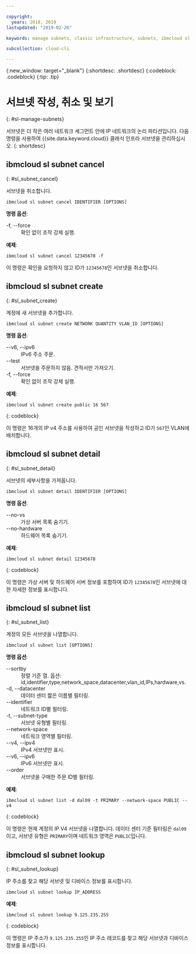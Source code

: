 ```yaml
---

copyright:
  years: 2018, 2019
lastupdated: "2019-02-26"

keywords: manage subnets, classic infrastructure, subnets, ibmcloud sl subnet

subcollection: cloud-cli

---
```


{:new_window: target="_blank"}
{:shortdesc: .shortdesc}
{:codeblock: .codeblock}
{:tip: .tip}

# 서브넷 작성, 취소 및 보기
{: #sl-manage-subnets}

서브넷은 더 작은 여러 네트워크 세그먼트 안에 IP 네트워크의 논리 파티션입니다. 다음 명령을 사용하여 {{site.data.keyword.cloud}} 클래식 인프라 서브넷을 관리하십시오.
{: shortdesc}

## ibmcloud sl subnet cancel
{: #sl_subnet_cancel}

서브넷을 취소합니다.
```
ibmcloud sl subnet cancel IDENTIFIER [OPTIONS]
```

<strong>명령 옵션</strong>:
<dl>
<dt>-f, --force</dt>
<dd>확인 없이 조작 강제 실행.</dd>
</dl>

**예제**:
```
ibmcloud sl subnet cancel 12345678 -f
```
이 명령은 확인을 요청하지 않고 ID가 `12345678`인 서브넷을 취소합니다.

## ibmcloud sl subnet create
{: #sl_subnet_create}

계정에 새 서브넷을 추가합니다.
```
ibmcloud sl subnet create NETWORK QUANTITY VLAN_ID [OPTIONS]
```

<strong>명령 옵션</strong>:
<dl>
<dt>--v6, --ipv6</dt>
<dd>IPv6 주소 주문.</dd>
<dt>--test</dt>
<dd>서브넷을 주문하지 않음. 견적서만 가져오기.</dd>
<dt>-f, --force</dt>
<dd>확인 없이 조작 강제 실행.</dd>
</dl>

**예제**:
```
ibmcloud sl subnet create public 16 567
```
{: codeblock}

이 명령은 16개의 IP v4 주소를 사용하여 공인 서브넷을 작성하고 ID가 `567`인 VLAN에 배치합니다.

## ibmcloud sl subnet detail
{: #sl_subnet_detail}

서브넷의 세부사항을 가져옵니다.
```
ibmcloud sl subnet detail IDENTIFIER [OPTIONS]
```

<strong>명령 옵션</strong>:
<dl>
<dt>--no-vs</dt>
<dd>가상 서버 목록 숨기기.</dd>
<dt>--no-hardware</dt>
<dd>하드웨어 목록 숨기기.</dd>
</dl>

**예제**:
```
ibmcloud sl subnet detail 12345678
```
{: codeblock}

이 명령은 가상 서버 및 하드웨어 서버 정보를 포함하여 ID가 `12345678`인 서브넷에 대한 자세한 정보를 표시합니다.

## ibmcloud sl subnet list
{: #sl_subnet_list}

계정의 모든 서브넷을 나열합니다.
```
ibmcloud sl subnet list [OPTIONS]
```

<strong>명령 옵션</strong>:
<dl>
<dt>--sortby</dt>
<dd>정렬 기준 열. 옵션: id,identifier,type,network_space,datacenter,vlan_id,IPs,hardware,vs.</dd>
<dt>-d, --datacenter</dt>
<dd>데이터 센터 짧은 이름별 필터링.</dd>
<dt>--identifier</dt>
<dd>네트워크 ID별 필터링.</dd>
<dt>-t, --subnet-type</dt>
<dd>서브넷 유형별 필터링.</dd>
<dt>--network-space</dt>
<dd>네트워크 영역별 필터링.</dd>
<dt>--v4, --ipv4</dt>
<dd>IPv4 서브넷만 표시.</dd>
<dt>--v6, --ipv6</dt>
<dd>IPv6 서브넷만 표시.</dd>
<dt>--order</dt>
<dd>서브넷을 구매한 주문 ID별 필터링.</dd>
</dl>

**예제**:
```
ibmcloud sl subnet list -d dal09 -t PRIMARY --network-space PUBLIC --v4
```
{: codeblock}

이 명령은 현재 계정의 IP V4 서브넷을 나열합니다. 데이터 센터 기준 필터링은 `dal09`이고, 서브넷 유형은 `PRIMARY`이며 네트워크 영역은 `PUBLIC`입니다.

## ibmcloud sl subnet lookup
{: #sl_subnet_lookup}

IP 주소를 찾고 해당 서브넷 및 디바이스 정보를 표시합니다.
```
ibmcloud sl subnet lookup IP_ADDRESS
```

**예제**:
```
ibmcloud sl subnet lookup 9.125.235.255
```
{: codeblock}

이 명령은 IP 주소가 `9.125.235.255`인 IP 주소 레코드를 찾고 해당 서브넷과 디바이스 정보를 표시합니다.
